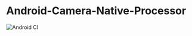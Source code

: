 # Android-Camera-Native-Processor
![Android CI](https://github.com/vladiant/Android-Camera-Native-Processor/workflows/Android%20CI/badge.svg)
